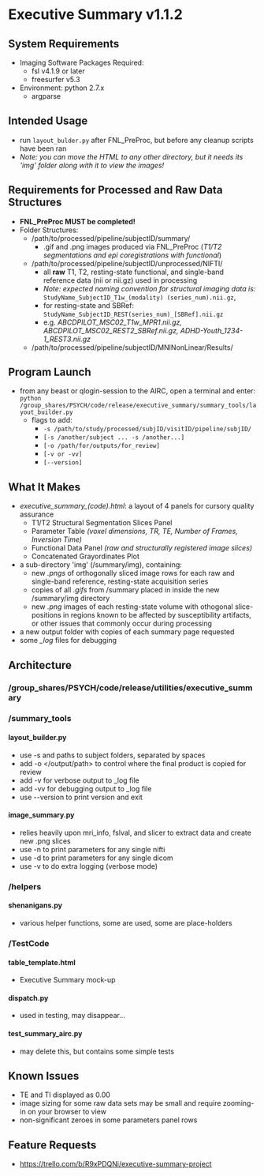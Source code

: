 # Executive Summary v1.1.2

## System Requirements
- Imaging Software Packages Required: 
  - fsl v4.1.9 or later
  - freesurfer v5.3
- Environment: python 2.7.x 
  - argparse
  
## Intended Usage
- run `layout_bulder.py` after FNL\_PreProc, but before any cleanup scripts have been ran
- _Note: you can move the HTML to any other directory, but it needs its 'img' folder along with it to view the images!_

## Requirements for Processed and Raw Data Structures
- __FNL_PreProc MUST be completed!__
- Folder Structures:
  - /path/to/processed/pipeline/subjectID/summary/
     - .gif and .png images produced via FNL_PreProc (_T1/T2 segmentations and epi coregistrations with functional_)
  - /path/to/processed/pipeline/subjectID/unprocessed/NIFTI/
     - all __raw__ T1, T2, resting-state functional, and single-band reference data (nii or nii.gz) used in processing
     - _Note: expected naming convention for structural imaging data is:_ `StudyName_SubjectID_T1w_(modality)
     (series_num).nii.gz`,
     - for resting-state and SBRef: `StudyName_SubjectID_REST(series_num)_[SBRef].nii.gz`
     - e.g. _ABCDPILOT_MSC02_T1w_MPR1.nii.gz,  ABCDPILOT_MSC02_REST2_SBRef.nii.gz,  ADHD-Youth_1234-1_REST3.nii.gz_
  - /path/to/processed/pipeline/subjectID/MNINonLinear/Results/

## Program Launch
- from any beast or qlogin-session to the AIRC, open a terminal and enter: 
 `python /group_shares/PSYCH/code/release/executive_summary/summary_tools/layout_builder.py`
  - flags to add:
    - `-s /path/to/study/processed/subjID/visitID/pipeline/subjID/`
    - `[-s /another/subject ... -s /another...] `
    - `[-o /path/for/outputs/for_review]`
    - `[-v or -vv]`
    - `[--version]`

## What It Makes
- _executive\_summary\_(code).html_: a layout of 4 panels for cursory quality assurance
    -  T1/T2 Structural Segmentation Slices Panel
    -  Parameter Table _(voxel dimensions, TR, TE, Number of Frames, Inversion Time)_
    -  Functional Data Panel _(raw and structurally registered image slices)_
    -  Concatenated Grayordinates Plot
- a sub-directory 'img' (/summary/img), containing:
    - new _.pngs_ of orthogonally sliced image rows for each raw and single-band reference, resting-state acquisition series
    - copies of all _.gifs_ from /summary placed in inside the new /summary/img directory
    - new _.png_ images of each resting-state volume with othogonal slice-positions in regions known to be affected by susceptibility artifacts, or other issues that commonly occur during processing
- a new output folder with copies of each summary page requested
- some _\_log_ files for debugging

## Architecture
### /group_shares/PSYCH/code/release/utilities/executive_summary
### /summary_tools
#### layout_builder.py
   - use -s and paths to subject folders, separated by spaces
   - add -o </output/path> to control where the final product is copied for review
   - add -v for verbose output to _log file
   - add -vv for debugging output to _log file
   - use --version to print version and exit
   
#### image_summary.py
   - relies heavily upon mri_info, fslval, and slicer to extract data and create new .png slices
   - use -n to print parameters for any single nifti
   - use -d to print parameters for any single dicom
   - use -v to do extra logging (verbose mode)

### /helpers
#### shenanigans.py
   - various helper functions, some are used, some are place-holders 
  
### /TestCode
#### table_template.html
  - Executive Summary mock-up 
  
#### dispatch.py 
  - used in testing, may disappear...
  
#### test_summary_airc.py
  - may delete this, but contains some simple tests

## Known Issues
  - TE and TI displayed as 0.00
  - image sizing for some raw data sets may be small and require zooming-in on your browser to view
  - non-significant zeroes in some parameters panel rows

## Feature Requests
 - https://trello.com/b/R9xPDQNi/executive-summary-project
